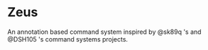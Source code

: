 Zeus
====

An annotation based command system inspired by @sk89q 's and @DSH105 's command systems projects.  
